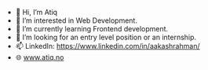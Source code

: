 - 👋 Hi, I’m Atiq
- 👀 I’m interested in Web Development.
- 🌱 I’m currently learning Frontend development.
- 💞️ I’m looking for an entry level position or an internship.
- 📫 LinkedIn: https://www.linkedin.com/in/aakashrahman/
- 🌐 www.atiq.no


